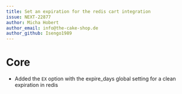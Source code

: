 ```yaml
---
title: Set an expiration for the redis cart integration
issue: NEXT-22877
author: Micha Hobert
author_email: info@the-cake-shop.de
author_github: Isengo1989
---
```

# Core
* Added the `EX` option with the expire_days global setting for a clean expiration in redis
